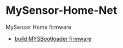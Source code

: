 # MySensor-Home-Net

MySensor Home firmware  

- [build MYSBootloader firmware](src/Firmware/MYSBootloader/)  

